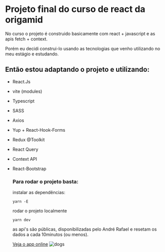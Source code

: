 # Projeto final do curso de react da origamid

No curso o projeto é construido basicamente com react + javascript e as apis fetch + context.

Porém eu decidi construi-lo usando as tecnologias que venho utilizando no meu estágio e estudando.

## Então estou adaptando o projeto e utilizando:

- React.Js
- vite (modules)
- Typescript
- SASS
- Axios
- Yup + React-Hook-Forms
- Redux @Toolkit
- React Query
- Context API
- React-Bootstrap

  ### Para rodar o projeto basta:

  instalar as dependências:

  ```
  yarn -E

  ```

  rodar o projeto localmente

  ```
  yarn dev

  ```

  as api's são públicas, disponibilizadas pelo André Rafael e resetam os dados a cada 10minutos (ou menos).

  [Veja o app online](https://www.dogs.edsonmarcelo.com.br/)
  ![dogs](https://user-images.githubusercontent.com/75024157/182373655-582fa614-3d84-4212-b33b-c5a96b47db6b.JPG)
